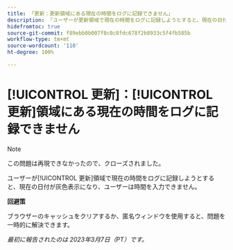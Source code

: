 ```yaml
---
title: 「更新：更新領域にある現在の時間をログに記録できません」
description: 「ユーザーが更新領域で現在の時間をログに記録しようとすると、現在の日付が灰色表示になり、ユーザーは時間を入力できません。」
hidefromtoc: true
source-git-commit: f89ebb0b007f8c0c8fdc678f2b8933c5f4fb585b
workflow-type: tm+mt
source-wordcount: '110'
ht-degree: 100%

---
```



# [!UICONTROL 更新]：[!UICONTROL 更新]領域にある現在の時間をログに記録できません 

>[!NOTE]
>
>この問題は再現できなかったので、クローズされました。

ユーザーが[!UICONTROL 更新]領域で現在の時間をログに記録しようとすると、現在の日付が灰色表示になり、ユーザーは時間を入力できません。

**回避策**

ブラウザーのキャッシュをクリアするか、匿名ウィンドウを使用すると、問題を一時的に解決できます。

_最初に報告されたのは 2023年3月7日（PT）です。_


